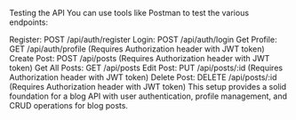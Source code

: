 Testing the API
You can use tools like Postman to test the various endpoints:

Register: POST /api/auth/register
Login: POST /api/auth/login
Get Profile: GET /api/auth/profile (Requires Authorization header with JWT token)
Create Post: POST /api/posts (Requires Authorization header with JWT token)
Get All Posts: GET /api/posts
Edit Post: PUT /api/posts/:id (Requires Authorization header with JWT token)
Delete Post: DELETE /api/posts/:id (Requires Authorization header with JWT token)
This setup provides a solid foundation for a blog API with user authentication, profile management, and CRUD operations for blog posts.